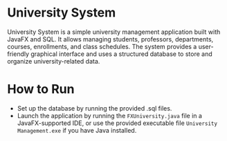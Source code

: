 # University System 

University System is a simple university management application built with JavaFX and SQL. It allows managing students, professors, departments, courses, enrollments, and class schedules. The system provides a user-friendly graphical interface and uses a structured database to store and organize university-related data.

# How to Run

- Set up the database by running the provided .sql files.
- Launch the application by running the `FXUniversity.java` file in a JavaFX-supported IDE, or use the provided executable file `University Management.exe` if you have Java installed.
